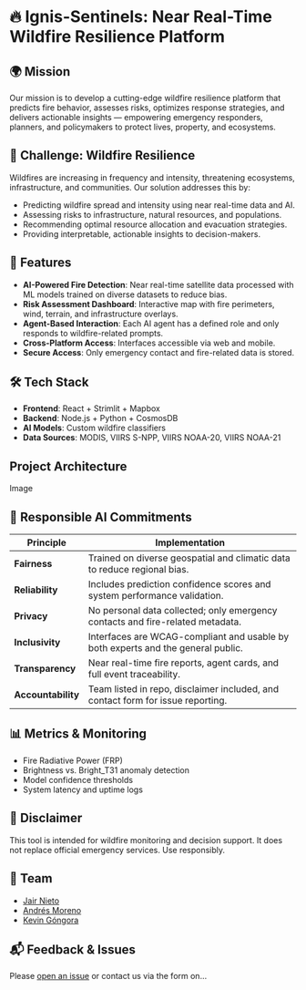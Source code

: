 # 🔥 Ignis-Sentinels: Near Real-Time Wildfire Resilience Platform

## 🌍 Mission
Our mission is to develop a cutting-edge wildfire resilience platform that predicts fire behavior, assesses risks, optimizes response strategies, and delivers actionable insights — empowering emergency responders, planners, and policymakers to protect lives, property, and ecosystems.

## 🚨 Challenge: Wildfire Resilience
Wildfires are increasing in frequency and intensity, threatening ecosystems, infrastructure, and communities. Our solution addresses this by:

- Predicting wildfire spread and intensity using near real-time data and AI.
- Assessing risks to infrastructure, natural resources, and populations.
- Recommending optimal resource allocation and evacuation strategies.
- Providing interpretable, actionable insights to decision-makers.

## 🧠 Features
- **AI-Powered Fire Detection**: Near real-time satellite data processed with ML models trained on diverse datasets to reduce bias.
- **Risk Assessment Dashboard**: Interactive map with fire perimeters, wind, terrain, and infrastructure overlays.
- **Agent-Based Interaction**: Each AI agent has a defined role and only responds to wildfire-related prompts.
- **Cross-Platform Access**: Interfaces accessible via web and mobile.
- **Secure Access**: Only emergency contact and fire-related data is stored.

## 🛠️ Tech Stack
- **Frontend**: React + Strimlit + Mapbox
- **Backend**: Node.js + Python + CosmosDB
- **AI Models**: Custom wildfire classifiers
- **Data Sources**: MODIS, VIIRS S-NPP, VIIRS NOAA-20, VIIRS NOAA-21

## Project Architecture

Image

## 🔐 Responsible AI Commitments

| Principle       | Implementation                                                                 |
|----------------|----------------------------------------------------------------------------------|
| **Fairness**    | Trained on diverse geospatial and climatic data to reduce regional bias.        |
| **Reliability** | Includes prediction confidence scores and system performance validation.        |
| **Privacy**     | No personal data collected; only emergency contacts and fire-related metadata.  |
| **Inclusivity** | Interfaces are WCAG-compliant and usable by both experts and the general public.|
| **Transparency**| Near real-time fire reports, agent cards, and full event traceability.               |
| **Accountability** | Team listed in repo, disclaimer included, and contact form for issue reporting.|

## 📊 Metrics & Monitoring
- Fire Radiative Power (FRP)
- Brightness vs. Bright_T31 anomaly detection
- Model confidence thresholds
- System latency and uptime logs

## 📎 Disclaimer
This tool is intended for wildfire monitoring and decision support. It does not replace official emergency services. Use responsibly.

## 👥 Team
- [Jair Nieto](https://github.com/CJ-Nieto)
- [Andrés Moreno](https://github.com/RobertDalton)
- [Kevin Góngora](https://github.com/kevinjordanuc)

## 📬 Feedback & Issues
Please [open an issue](https://github.com/RobertDalton/Ignis-Sentinels) or contact us via the form on...
